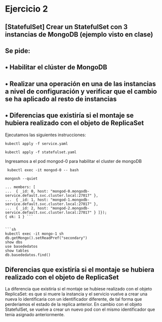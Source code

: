 # Ejercicio 2
   
## [StatefulSet] Crear un StatefulSet con 3 instancias de MongoDB (ejemplo visto en clase)
## Se pide:
## • Habilitar el clúster de MongoDB
## • Realizar una operación en una de las instancias a nivel de configuración y verificar que el cambio se ha aplicado al resto de instancias
## • Diferencias que existiría si el montaje se hubiera realizado con el objeto de ReplicaSet


Ejecutamos las siguientes instrucciones:

``kubectl apply -f service.yaml``

``kubectl apply -f statefulset.yaml``

Ingresamos a el pod mongod-0 para habilitar el cluster de mongoDB

`` kubectl exec -it mongod-0 -- bash``

``mongosh --quiet``

``` rs.initiate({ _id: "MainRepSet", version: 1,
... members: [
...  { _id: 0, host: "mongod-0.mongodb-service.default.svc.cluster.local:27017" },
...  { _id: 1, host: "mongod-1.mongodb-service.default.svc.cluster.local:27017" },
...  { _id: 2, host: "mongod-2.mongodb-service.default.svc.cluster.local:27017" } ]});
{ ok: 1 } ```


```sh
kubectl exec -it mongo-1 sh
db.getMongo().setReadPref("secondary")
show dbs
use basededatos
show tables
db.basededatos.find()
```

## Diferencias que existiría si el montaje se hubiera realizado con el objeto de ReplicaSet

La diferencia que existiría si el montaje se hubiese realizado con el objeto ReplicaSet: es que si muere la instancia y el servicio vuelve a crear una nueva lo identificaria con un identificador diferente, de tal forma que perderiamos el estado de la replica anterior.
En cambio con el objeto StatefulSet, se vuelve a crear un nuevo pod con el mismo identificador que tenia asignado anteriormente.





